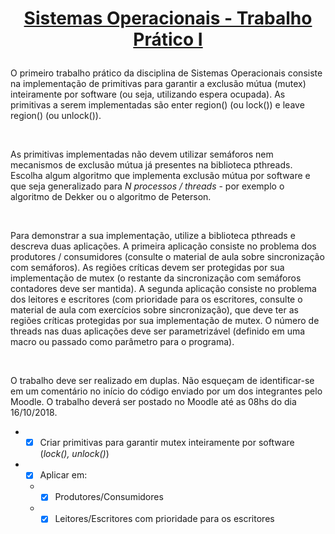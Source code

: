 <h1><p align="center"><strong><a href=enunciadoT1.pdf title='Em PDF'>Sistemas Operacionais - Trabalho Prático I</a></strong></p></h1>
<p>O primeiro trabalho prático da disciplina de Sistemas Operacionais consiste na implementação de primitivas para garantir a exclusão mútua (mutex) inteiramente por software (ou seja, utilizando espera ocupada). As primitivas a serem implementadas são enter region() (ou lock()) e leave region() (ou unlock()).</p><br>
 <p>As primitivas implementadas não devem utilizar semáforos nem mecanismos de exclusão mútua já presentes na biblioteca pthreads. Escolha algum algoritmo que implementa exclusão mútua por software e que seja generalizado para <i>N processos / threads</i> - por exemplo o algoritmo de Dekker ou o algoritmo de Peterson. </p><br>
<p>Para demonstrar a sua implementação, utilize a biblioteca pthreads e descreva duas aplicações. A primeira aplicação consiste no problema dos produtores / consumidores (consulte o material de aula sobre sincronização com semáforos). As regiões críticas devem ser protegidas por sua implementação de mutex (o restante da sincronização com semáforos contadores deve ser mantida). A segunda aplicação consiste no problema dos leitores e escritores (com prioridade para os escritores, consulte o material de aula com exercícios sobre sincronização), que deve ter as regiões críticas protegidas por sua implementação de mutex. O número de threads nas duas aplicações deve ser parametrizável (definido em uma macro ou passado como parâmetro para o programa).</p><br> 
<p>O trabalho deve ser realizado em duplas. Não esqueçam de identificar-se em um comentário no início do código enviado por um dos integrantes pelo Moodle. O trabalho deverá ser postado no Moodle até as 08hs do dia 16/10/2018.</p>

* - [x] Criar primitivas para garantir mutex inteiramente por software (*lock(), unlock()*)
* - [x] Aplicar em:
  * - [x] Produtores/Consumidores
  * - [x] Leitores/Escritores com prioridade para os escritores
